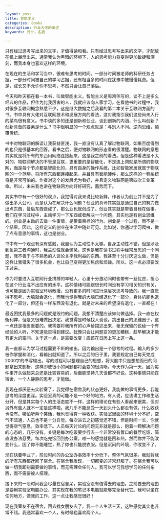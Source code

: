 ```yaml
---

layout: post
title: 智能主义
categories: Books
description: 行业大佬的阐述
keywords: 行业，名著

---
```


只有经过思考写出来的文字，才值得读和看。只有经过思考写出来的文字，才配放在纸上展示出来。通常我认为黑暗的环境下，人的思考能力将变得更加敏捷和深刻，而我本身也喜欢这样的环境。

在现在的生活和学习当中，很难有思考的时间。一部分时间被老师的科研任务占据，一部分时间被自己的学习占据，还有相当多的时间在犹豫中被慢慢耗费。但是，成长又不允许你不思考，不然只会让自己落后。

今天和昨天都在看一本书，叫做智能主义。智能主义是周鸿伟写的，谈不上是多么经典的作品，但作为比我厉害的人，我就应该向人家学习。在看他书的过程中，我对很多互联网概念熟悉不少，这是继大数据之后我看的第二本关于互联网方面的书。书中具有大佬对互联网技术和发展方向的看法，这对我指引我们这些尚未入行的菜鸟很有意义。书中谈的多的还是创新和创业，谈到创新的内涵，什么叫创新？创新具备的要素是什么？书中很明显的一个观点就是：与别人不同。逆向思维，颠覆传统。

书中对物联网的解读让我获益匪浅，我一直没有认真了解过物联网，如果百度得到的也只是很基本的回答。看书之后，便对物联网的形态看的很清楚。物联网的意思其实就是将所有的东西用网络连接起来，这是我之前的看法。但是这种看法是不太对的，物联网解决的不管是互联，更重要的是智能化，不是连上网就是所谓的物联网，而是每个节点都是智能化的，具有自身的操作系统，比如智能家居就属于物联网的一个范畴。将所有东西都连接起来，并且具有智能硬件，那么这样的一套系统将是非常可怕的。作者对这个的发展尤为看好，并且定义物联网是第四次工业革命。所以，未来我也讲在物联网方向好好研究，蓄势而下。

其实书中有一个很好的观点，我觉得对我来说比较新鲜。作者认为创业并不是为了做出多大公司，而是认为在解决什么问题？创业的真谛其实就是通过自己的努力做出点东西，最后东西做成了，那么业也就创成了。创业其实就是带着目标在做事。我们在学习过程中，主动学习一下东西或者解决一个问题，其实也是有创业思维的。创业是主动的去做一件事情，是带着目标的行为。创业是一个过程，而不是一个结果。因此，这样定义的创业在生活中随处可见。比如说，你通过学习爬虫，做了点有意思的事情，这也是创业。

书中有一个观点有深有感触，我自认为主动性不太够。自身主动性不错，但是涉及到鱼第三者沟通时，我主动性就会懈怠。这也是我在读书过程中经常反思的一个问题，我不善于与不熟悉的人谈论关乎我利益的东西。我甚至十分讨厌这么做，但是这样让我错失了很多机会，也让自己变得更加焦虑和烦躁。所以，这一点必须要改正过来。

作为将要进入互联网行业拼搏的年轻人，心里十分激动同时也带有一丝忧虑，担心在这个行业混不出应有的水平。这种情绪可能跟很长时间没有学习相关知识有关，也可能是因为实验室环境散漫，没有更多的时间进行深层次思考导致的。我一直觉得不思考，大脑就会退化，而我也觉得我的大脑已经退化了一部分，身体机能也退化了一部分，但还有一样东西没有退化，就是对未来的希望没有退化，一直都在！

最近困扰我最多的问题就是毁约的问题，我想不清楚应该如何做选择。我一直在权衡利弊，但是又很难做出决定。我觉得是时候找人谈谈，跳出自己的思维圈子，这一点还是相当重要的。我需要将我所有的心声给描述出来，毫无保留的说给一个有经验的人听，不知道能否得到建议。犹豫只会让问题变的更加糟糕，趁早解决才能有更大的空间。关于这一点，是需要改变！应该在日历上写上这一条。

我一直都认为学习过程需要不断的输出，因为输出是一个思考的过程。输入的多少被你掌握和消化，看输出就知道了。所以之后的日子里，我要规定自己每天完成2000字的书写输出。写的过程可以整理自己的思想，将大脑中只是想想而已的问题拿出来剖析，这样即使很小的问题都将会变的很清晰。今天作为第一天，因为每件事开头做起来总还是比较容易的，后面能坚持几天谁都不好说。这种事情只能在宿舍，一个人静静的思考，才能做。

我现在都厌恶去实验室了，我觉得在宿舍我的状态更好，我能做的事情更多，我能思考的深度更深。实验室真的可能不是一个好的地方。有人说，应该讲工作和生活分开，但是其实每个人的生活态度不一样，这样的理论在有些人看起来很美，但对另外有些人就不一定是这样啦。我几乎不能忍受一天到头什么都没有做，什么收获也没有。哪怕听两个笑话，我也觉得算一种收获。实验室里面的环境十分不好，空气不流通，人员也不是十分自觉。每次进去之初感觉还不错，但是时间一长，你就觉得空气窒息，效率低下。人员每天讨论的问题无非就是那么，抱着一颗解决问题的心态的，几乎没有。关键是每次吃饭要步行去一个非常没有胃口的餐厅吃饭，简直没办法忍受。每次吃完饭回到办公室，唯一的感觉就是困和热，然而你并不能改变什么，困了你不能睡觉，热了你也只能脱衣服。但是沉闷的环境，你改变不了。

现在快要毕业了，前段时间的办公室办事效率十分低下，整体气氛很差。我就将我的所有东西都迁回了宿舍。在宿舍我发现，一切都变的非常舒服了。在宿舍我可以做一切我即刻需要做的事情，而无需理会任何人。我可以学习我想学习的任何东西，而不需要被人搭理。

接下来的一段时间我会尽量在宿舍呆，实验室没有值得去的理由。之前要去的理由是要用实验室电脑办公，其实现在我的笔记本电脑就能够完全替代它。我可以坐在任何地方，做我的工作，这一点让我感觉很好！

现在我室友不在宿舍，回去找女朋友去了。我一个人生活三天，这种感觉其实也非常不错。我通常喜欢一个人，有时候也喜欢两个人。